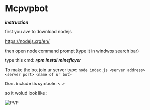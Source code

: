 # Mcpvpbot
***instruction***

first you ave to download nodejs

https://nodejs.org/en/

then open node command prompt (type it in windwos search bar)

type this cmd: ***npm instal mineflayer***




To make the bot join ur server 
type: ```node index.js <server address> <server port> <name of ur bot>```

Dont include tis symbole: < > 

so it wolud look like :

![PVP](https://user-images.githubusercontent.com/99937544/170470745-fac00ae3-df04-4c2f-aeb1-a16e95c94a87.PNG)





